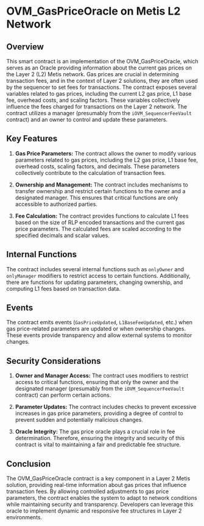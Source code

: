 # OVM_GasPriceOracle on Metis L2 Network

## Overview

This smart contract is an implementation of the OVM_GasPriceOracle, which serves as an Oracle providing information about the current gas prices on the Layer 2 (L2) Metis network. Gas prices are crucial in determining transaction fees, and in the context of Layer 2 solutions, they are often used by the sequencer to set fees for transactions. The contract exposes several variables related to gas prices, including the current L2 gas price, L1 base fee, overhead costs, and scaling factors. These variables collectively influence the fees charged for transactions on the Layer 2 network. The contract utilizes a manager (presumably from the `iOVM_SequencerFeeVault` contract) and an owner to control and update these parameters.

## Key Features

1. **Gas Price Parameters:** The contract allows the owner to modify various parameters related to gas prices, including the L2 gas price, L1 base fee, overhead costs, scaling factors, and decimals. These parameters collectively contribute to the calculation of transaction fees.

2. **Ownership and Management:** The contract includes mechanisms to transfer ownership and restrict certain functions to the owner and a designated manager. This ensures that critical functions are only accessible to authorized parties.

3. **Fee Calculation:** The contract provides functions to calculate L1 fees based on the size of RLP encoded transactions and the current gas price parameters. The calculated fees are scaled according to the specified decimals and scalar values.

## Internal Functions

The contract includes several internal functions such as `onlyOwner` and `onlyManager` modifiers to restrict access to certain functions. Additionally, there are functions for updating parameters, changing ownership, and computing L1 fees based on transaction data.

## Events

The contract emits events (`GasPriceUpdated`, `L1BaseFeeUpdated`, etc.) when gas price-related parameters are updated or when ownership changes. These events provide transparency and allow external systems to monitor changes.

## Security Considerations

1. **Owner and Manager Access:** The contract uses modifiers to restrict access to critical functions, ensuring that only the owner and the designated manager (presumably from the `iOVM_SequencerFeeVault` contract) can perform certain actions.

2. **Parameter Updates:** The contract includes checks to prevent excessive increases in gas price parameters, providing a degree of control to prevent sudden and potentially malicious changes.

3. **Oracle Integrity:** The gas price oracle plays a crucial role in fee determination. Therefore, ensuring the integrity and security of this contract is vital to maintaining a fair and predictable fee structure.

## Conclusion

The OVM_GasPriceOracle contract is a key component in a Layer 2 Metis solution, providing real-time information about gas prices that influence transaction fees. By allowing controlled adjustments to gas price parameters, the contract enables the system to adapt to network conditions while maintaining security and transparency. Developers can leverage this oracle to implement dynamic and responsive fee structures in Layer 2 environments.